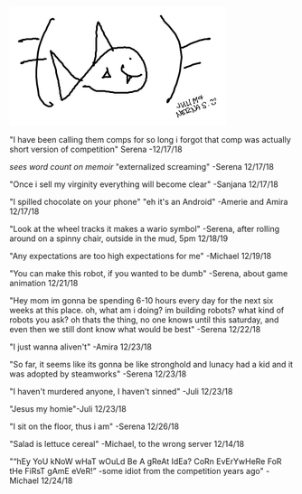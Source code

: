 ![image](ironfish.png)

"I have been calling them comps for so long i forgot that comp was actually short version of competition" Serena -12/17/18

*sees word count on memoir* "externalized screaming" -Serena 12/17/18

"Once i sell my virginity everything will become clear" -Sanjana 12/17/18

"I spilled chocolate on your phone" "eh it's an Android" -Amerie and Amira 12/17/18

"Look at the wheel tracks it makes a wario symbol" -Serena, after rolling around on a spinny chair, outside in the mud, 5pm 12/18/19

"Any expectations are too high expectations for me" -Michael 12/19/18

"You can  make this robot, if you wanted  to be dumb" -Serena, about game animation 12/21/18

"Hey mom im gonna be spending 6-10 hours every day for the next six weeks at this place. oh, what am i doing? im building robots? what kind of robots you ask? oh thats the thing, no one knows until this saturday, and even then we still dont know what would be best" -Serena 12/22/18

"I just wanna aliven't" -Amira 12/23/18

"So far, it seems like its gonna be like stronghold and lunacy had a kid and it was adopted by steamworks" -Serena 12/23/18

"I haven't murdered anyone, I haven't sinned" -Juli 12/23/18

"Jesus my homie"-Juli 12/23/18

"I sit on the floor, thus i am" -Serena 12/26/18

"Salad is lettuce cereal" -Michael, to the wrong server 12/14/18

"“hEy YoU kNoW wHaT wOuLd Be A gReAt IdEa? CoRn EvErYwHeRe FoR tHe FiRsT gAmE eVeR!” -some idiot from the competition years ago" -Michael 12/24/18
